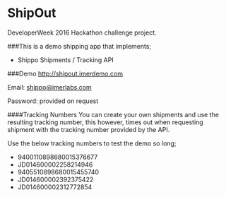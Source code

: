 # ShipOut
DeveloperWeek 2016 Hackathon challenge project.

###This is a demo shipping app that implements;
 * Shippo Shipments / Tracking API


###Demo
http://shipout.imerdemo.com

Email: shippo@imerlabs.com

Password: provided on request

####Tracking Numbers
You can create your own shipments and use the resulting tracking number, this however, times out when requesting shipment with the tracking number provided by the API.

Use the below tracking numbers to test the demo so long;

* 9400110898680015376677
* JD014600002258214946
* 9405510898680015455740
* JD014600002392375422
* JD014600002312772854

